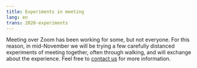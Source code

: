 ```yaml
---
title: Experiments in meeting
lang: en
trans: 2020-experiments
---
```

Meeting over Zoom has been working for some, but not everyone. For this reason, in mid-November we will be trying a few carefully distanced experiments of meeting together, often through walking, and will exchange about the experience. Feel free to [contact us](/contact) for more information.

